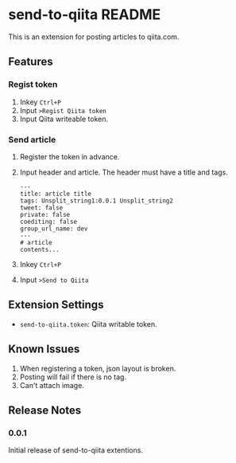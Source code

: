 # send-to-qiita README

This is an extension for posting articles to qiita.com.

## Features

### Regist token

1. Inkey `Ctrl+P`
2. Input `>Regist Qiita token`
3. Input Qiita writeable token.

### Send article

1. Register the token in advance.
2. Input header and article. The header must have a title and tags.

    ```plain
    ---
    title: article title
    tags: Unsplit_string1:0.0.1 Unsplit_string2
    tweet: false
    private: false
    coediting: false
    group_url_name: dev
    ---
    # article
    contents...
    ```

3. Inkey `Ctrl+P`
4. Input `>Send to Qiita`

## Extension Settings

* `send-to-qiita.token`: Qiita writable token.

## Known Issues

1. When registering a token, json layout is broken.
2. Posting will fail if there is no tag.
3. Can't attach image.

## Release Notes

### 0.0.1

Initial release of send-to-qiita extentions.
